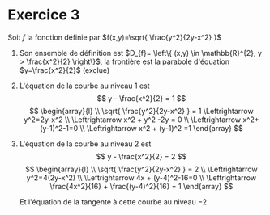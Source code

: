 # Exercice 3

Soit $f$ la fonction définie par $f(x,y)=\sqrt{ \frac{y^2}{2y-x^2} }$

1. Son ensemble de définition est $D_{f}= \left\{ (x,y) \in \mathbb{R}^{2}, y > \frac{x^2}{2} \right\}$, la frontière est la parabole d'équation $y=\frac{x^2}{2}$ (exclue)
   
2. L'équation de la courbe au niveau $1$ est 
   $$ y - \frac{x^2}{2} = 1 $$
$$
\begin{array}{l} \\
\sqrt{ \frac{y^2}{2y-x^2} } = 1
\Leftrightarrow y^2=2y-x^2  \\
\Leftrightarrow x^2 + y^2 -2y = 0 \\
\Leftrightarrow x^2+(y-1)^2-1=0  \\
\Leftrightarrow x^2 + (y-1)^2 
=1
\end{array}
$$
3. L'équation de la courbe au niveau $2$ est 
   $$  y - \frac{x^2}{2} = 2 $$
    $$
\begin{array}{l} \\
\sqrt{ \frac{y^2}{2y-x^2} } = 2 \\
\Leftrightarrow y^2=4(2y-x^2) \\
\Leftrightarrow 4x + (y-4)^2-16=0 \\
\Leftrightarrow \frac{4x^2}{16} + \frac{(y-4)^2}{16} = 1
\end{array}
$$


     Et l'équation de la tangente à cette courbe au niveau $-2$